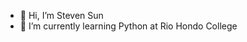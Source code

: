 - 👋 Hi, I’m Steven Sun
- 🌱 I’m currently learning Python at Rio Hondo College


<!---
stevejoe1432/stevejoe1432 is a ✨ special ✨ repository because its `README.md` (this file) appears on your GitHub profile.
You can click the Preview link to take a look at your changes.
--->
